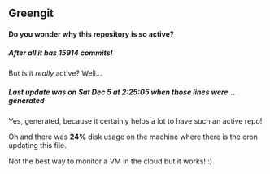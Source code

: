 ## Greengit

#### Do you wonder why this repository is so active?

##### After all it has 15914 commits!

But is it *really* active? Well...

##### Last update was on Sat Dec 5 at 2:25:05 when those lines were... generated

Yes, generated, because it certainly helps a lot to have such an active repo!

Oh and there was **24%** disk usage on the machine
where there is the cron updating this file.

Not the best way to monitor a VM in the cloud but it works! :)
